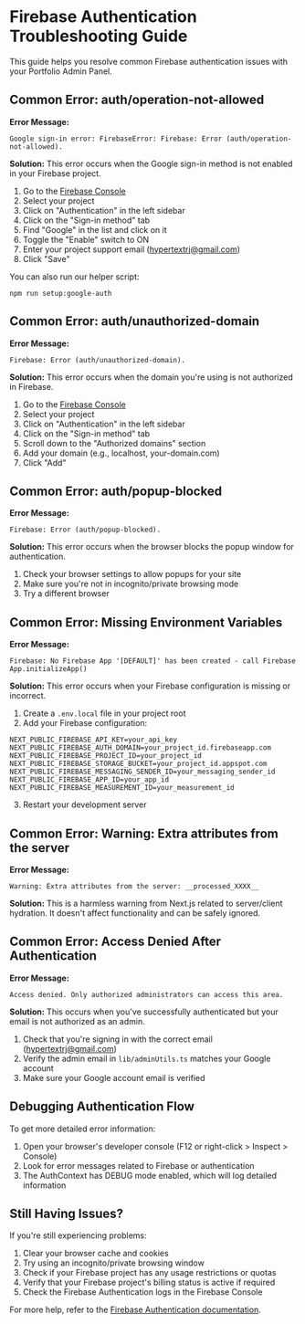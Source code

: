 # Firebase Authentication Troubleshooting Guide

This guide helps you resolve common Firebase authentication issues with your Portfolio Admin Panel.

## Common Error: auth/operation-not-allowed

**Error Message:**
```
Google sign-in error: FirebaseError: Firebase: Error (auth/operation-not-allowed).
```

**Solution:**
This error occurs when the Google sign-in method is not enabled in your Firebase project.

1. Go to the [Firebase Console](https://console.firebase.google.com/)
2. Select your project
3. Click on "Authentication" in the left sidebar
4. Click on the "Sign-in method" tab
5. Find "Google" in the list and click on it
6. Toggle the "Enable" switch to ON
7. Enter your project support email (hypertextrj@gmail.com)
8. Click "Save"

You can also run our helper script:
```
npm run setup:google-auth
```

## Common Error: auth/unauthorized-domain

**Error Message:**
```
Firebase: Error (auth/unauthorized-domain).
```

**Solution:**
This error occurs when the domain you're using is not authorized in Firebase.

1. Go to the [Firebase Console](https://console.firebase.google.com/)
2. Select your project
3. Click on "Authentication" in the left sidebar
4. Click on the "Sign-in method" tab
5. Scroll down to the "Authorized domains" section
6. Add your domain (e.g., localhost, your-domain.com)
7. Click "Add"

## Common Error: auth/popup-blocked

**Error Message:**
```
Firebase: Error (auth/popup-blocked).
```

**Solution:**
This error occurs when the browser blocks the popup window for authentication.

1. Check your browser settings to allow popups for your site
2. Make sure you're not in incognito/private browsing mode
3. Try a different browser

## Common Error: Missing Environment Variables

**Error Message:**
```
Firebase: No Firebase App '[DEFAULT]' has been created - call Firebase App.initializeApp()
```

**Solution:**
This error occurs when your Firebase configuration is missing or incorrect.

1. Create a `.env.local` file in your project root
2. Add your Firebase configuration:

```
NEXT_PUBLIC_FIREBASE_API_KEY=your_api_key
NEXT_PUBLIC_FIREBASE_AUTH_DOMAIN=your_project_id.firebaseapp.com
NEXT_PUBLIC_FIREBASE_PROJECT_ID=your_project_id
NEXT_PUBLIC_FIREBASE_STORAGE_BUCKET=your_project_id.appspot.com
NEXT_PUBLIC_FIREBASE_MESSAGING_SENDER_ID=your_messaging_sender_id
NEXT_PUBLIC_FIREBASE_APP_ID=your_app_id
NEXT_PUBLIC_FIREBASE_MEASUREMENT_ID=your_measurement_id
```

3. Restart your development server

## Common Error: Warning: Extra attributes from the server

**Error Message:**
```
Warning: Extra attributes from the server: __processed_XXXX__
```

**Solution:**
This is a harmless warning from Next.js related to server/client hydration. It doesn't affect functionality and can be safely ignored.

## Common Error: Access Denied After Authentication

**Error Message:**
```
Access denied. Only authorized administrators can access this area.
```

**Solution:**
This occurs when you've successfully authenticated but your email is not authorized as an admin.

1. Check that you're signing in with the correct email (hypertextrj@gmail.com)
2. Verify the admin email in `lib/adminUtils.ts` matches your Google account
3. Make sure your Google account email is verified

## Debugging Authentication Flow

To get more detailed error information:

1. Open your browser's developer console (F12 or right-click > Inspect > Console)
2. Look for error messages related to Firebase or authentication
3. The AuthContext has DEBUG mode enabled, which will log detailed information

## Still Having Issues?

If you're still experiencing problems:

1. Clear your browser cache and cookies
2. Try using an incognito/private browsing window
3. Check if your Firebase project has any usage restrictions or quotas
4. Verify that your Firebase project's billing status is active if required
5. Check the Firebase Authentication logs in the Firebase Console

For more help, refer to the [Firebase Authentication documentation](https://firebase.google.com/docs/auth). 
